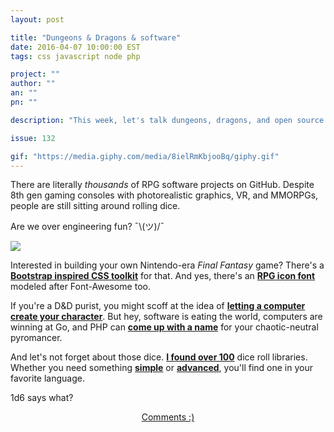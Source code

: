 ```yaml
---
layout: post

title: "Dungeons & Dragons & software"
date: 2016-04-07 10:00:00 EST
tags: css javascript node php

project: ""
author: ""
an: ""
pn: ""

description: "This week, let's talk dungeons, dragons, and open source software."

issue: 132

gif: "https://media.giphy.com/media/8ielRmKbjooBq/giphy.gif"
---
```


There are literally _thousands_ of RPG software projects on GitHub. Despite 8th gen gaming consoles with photorealistic graphics, VR, and MMORPGs, people are still sitting around rolling dice.

Are we over engineering fun? ¯\\(ツ)/¯

<img src="{{page.gif}}" class="demo">

Interested in building your own Nintendo-era _Final Fantasy_ game? There's a <strong><a href="http://ronenness.github.io/RPGUI/" title="RPGUI - Lightweight framework for old-school RPG GUI in web!" target="_blank">Bootstrap inspired CSS toolkit</a></strong> for that. And yes, there's an <strong><a href="https://github.com/nagoshiashumari/Rpg-Awesome" title="Rpg-Awesome - a fantasy themed font and CSS toolkit." target="_blank">RPG icon font</a></strong> modeled after Font-Awesome too.

If you're a D&D purist, you might scoff at the idea of <strong><a href="https://github.com/Mike-Risher/5e-DnD-Character-Generator" title="5e-D-D-Character-Generator - create characters for the game D&D (5th edition)" target="_blank">letting a computer create your character</a></strong>. But hey, software is eating the world, computers are winning at Go, and PHP can  <strong><a href="https://github.com/andreasindal/rpgfaker" title="RPGFaker is a library that can generate names for you to use in your fantasy games/fiction/whatever." target="_blank">come up with a name</a></strong> for your chaotic-neutral pyromancer.

And let's not forget about those dice. <strong><a href="https://github.com/search?utf8=%E2%9C%93&q=dice+roll" target="_blank" title="dice roller repos on GitHub">I found over 100</a></strong> dice roll libraries. Whether you need something <strong><a href="https://github.com/lunanoko/rpg-dice" title="RPG Dice - Node module for rolling various types of dice" target="_blank">simple</a></strong> or <strong><a href="https://github.com/GreenImp/rpg-dice-roller" title="rpg-dice-roller - A basic JS based dice roller that accepts typical dice notation" target="_blank">advanced</a></strong>, you'll find one in your favorite language.

1d6 says what?

<center><a href="{{ page.url }}#comments" class="btn btn-primary btn-comment" title="Discuss this issue of Git @ Me online">Comments :)</a></center>
